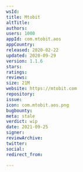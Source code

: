 ```yaml
---
wsId: 
title: Mtobit
altTitle: 
authors: 
users: 1000
appId: com.mtobit.aos
appCountry: 
released: 2020-02-22
updated: 2020-09-29
version: 1.1.6
stars: 
ratings: 
reviews: 
size: 21M
website: https://mtobit.com
repository: 
issue: 
icon: com.mtobit.aos.png
bugbounty: 
meta: stale
verdict: wip
date: 2021-09-25
signer: 
reviewArchive: 
twitter: 
social: 
redirect_from: 

---
```


